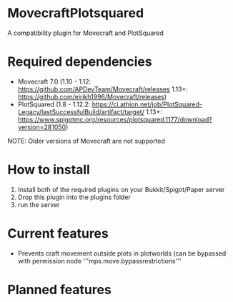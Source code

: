 # MovecraftPlotsquared
A compatibility plugin for Movecraft and PlotSquared

# Required dependencies
- Movecraft 7.0 (1.10 - 1.12: https://github.com/APDevTeam/Movecraft/releases 1.13+: https://github.com/eirikh1996/Movecraft/releases)
- PlotSquared (1.8 - 1.12.2: https://ci.athion.net/job/PlotSquared-Legacy/lastSuccessfulBuild/artifact/target/ 1.13+: https://www.spigotmc.org/resources/plotsquared.1177/download?version=281050)

NOTE: Older versions of Movecraft are not supported

# How to install
1. Install both of the required plugins on your Bukkit/Spigot/Paper server
2. Drop this plugin into the plugins folder
3. run the server

# Current features
- Prevents craft movement outside plots in plotworlds (can be bypassed with permission node '''mps.move.bypassrestrictions''' 

# Planned features

